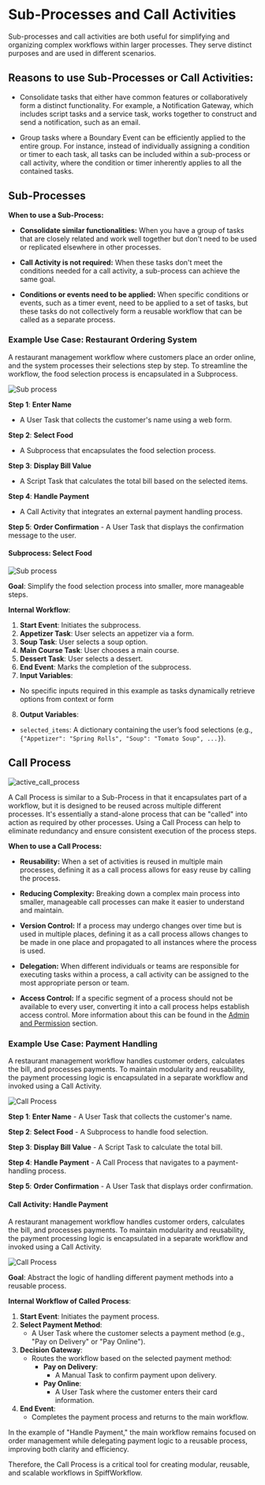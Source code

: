 # Sub-Processes and Call Activities

Sub-processes and call activities are both useful for simplifying and organizing complex workflows within larger processes.
They serve distinct purposes and are used in different scenarios.

## **Reasons to use Sub-Processes or Call Activities:**

- Consolidate tasks that either have common features or collaboratively form a distinct functionality.
  For example, a Notification Gateway, which includes script tasks and a service task, works together to construct and send a notification, such as an email.

- Group tasks where a Boundary Event can be efficiently applied to the entire group.
  For instance, instead of individually assigning a condition or timer to each task, all tasks can be included within a sub-process or call activity, where the condition or timer inherently applies to all the contained tasks.

## Sub-Processes

**When to use a Sub-Process:**

- **Consolidate similar functionalities:** When you have a group of tasks that are closely related and work well together but don't need to be used or replicated elsewhere in other processes.

- **Call Activity is not required:** When these tasks don't meet the conditions needed for a call activity, a sub-process can achieve the same goal.

- **Conditions or events need to be applied:** When specific conditions or events, such as a timer event, need to be applied to a set of tasks, but these tasks do not collectively form a reusable workflow that can be called as a separate process.

### **Example Use Case: Restaurant Ordering System**

A restaurant management workflow where customers place an order online, and the system processes their selections step by step. To streamline the workflow, the food selection process is encapsulated in a Subprocess.

![Sub process](/images/sub_process.png)

**Step 1**: **Enter Name**

- A User Task that collects the customer's name using a web form.

**Step 2**: **Select Food**

- A Subprocess that encapsulates the food selection process.

**Step 3**: **Display Bill Value**

- A Script Task that calculates the total bill based on the selected items.

**Step 4**: **Handle Payment**

- A Call Activity that integrates an external payment handling process.

**Step 5**: **Order Confirmation** - A User Task that displays the confirmation message to the user.

#### **Subprocess: Select Food**

![Sub process](/images/sub_process1.png)

**Goal**: Simplify the food selection process into smaller, more manageable steps.

**Internal Workflow**:

1. **Start Event**: Initiates the subprocess.
2. **Appetizer Task**: User selects an appetizer via a form.
3. **Soup Task**: User selects a soup option.
4. **Main Course Task**: User chooses a main course.
5. **Dessert Task**: User selects a dessert.
6. **End Event**: Marks the completion of the subprocess.
7. **Input Variables**:

- No specific inputs required in this example as tasks dynamically retrieve options from context or form

8. **Output Variables**:

- `selected_items`: A dictionary containing the user’s food selections (e.g., `{"Appetizer": "Spring Rolls", "Soup": "Tomato Soup", ...}`).

## Call Process

![active_call_process](/images/active_call_process.png)

A Call Process is similar to a Sub-Process in that it encapsulates part of a workflow, but it is designed to be reused across multiple different processes.
It's essentially a stand-alone process that can be "called" into action as required by other processes.
Using a Call Process can help to eliminate redundancy and ensure consistent execution of the process steps.

**When to use a Call Process:**

- **Reusability:** When a set of activities is reused in multiple main processes, defining it as a call process allows for easy reuse by calling the process.

- **Reducing Complexity:** Breaking down a complex main process into smaller, manageable call processes can make it easier to understand and maintain.

- **Version Control:** If a process may undergo changes over time but is used in multiple places, defining it as a call process allows changes to be made in one place and propagated to all instances where the process is used.

- **Delegation:** When different individuals or teams are responsible for executing tasks within a process, a call activity can be assigned to the most appropriate person or team.

- **Access Control:** If a specific segment of a process should not be available to every user, converting it into a call process helps establish access control.
  More information about this can be found in the [Admin and Permission](/how_to_guides/deployment/manage_permissions) section.

### **Example Use Case: Payment Handling**

A restaurant management workflow handles customer orders, calculates the bill, and processes payments. To maintain modularity and reusability, the payment processing logic is encapsulated in a separate workflow and invoked using a Call Activity.

![Call Process](/images/Call_Activity1.png)

**Step 1**: **Enter Name** - A User Task that collects the customer's name.

**Step 2**: **Select Food** - A Subprocess to handle food selection.

**Step 3**: **Display Bill Value** - A Script Task to calculate the total bill.

**Step 4**: **Handle Payment** - A Call Process that navigates to a payment-handling process.

**Step 5**: **Order Confirmation** - A User Task that displays order confirmation.

#### **Call Activity: Handle Payment**

A restaurant management workflow handles customer orders, calculates the bill, and processes payments. To maintain modularity and reusability, the payment processing logic is encapsulated in a separate workflow and invoked using a Call Activity.

![Call Process](/images/Call_Activity.png)

**Goal**: Abstract the logic of handling different payment methods into a reusable process.

**Internal Workflow of Called Process**:

1. **Start Event**: Initiates the payment process.
2. **Select Payment Method**:
   - A User Task where the customer selects a payment method (e.g., "Pay on Delivery" or "Pay Online").
3. **Decision Gateway**:
   - Routes the workflow based on the selected payment method:
     - **Pay on Delivery**:
       - A Manual Task to confirm payment upon delivery.
     - **Pay Online**:
       - A User Task where the customer enters their card information.
4. **End Event**:
   - Completes the payment process and returns to the main workflow.

In the example of "Handle Payment," the main workflow remains focused on order management while delegating payment logic to a reusable process, improving both clarity and efficiency.

Therefore, the Call Process is a critical tool for creating modular, reusable, and scalable workflows in SpiffWorkflow.

```{tags} reference, building_diagrams

```
